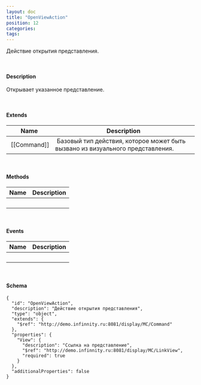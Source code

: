 ```yaml
---
layout: doc
title: "OpenViewAction"
position: 12
categories: 
tags: 
---
```


Действие открытия представления.

   

#### Description

Открывает указанное представление.

   

#### Extends

|Name|Description|
|----|-----------|
| [[Command]]| Базовый тип действия, которое может быть вызвано из визуального представления.|

   

#### Methods

|Name|Description|
|----|-----------|
| | |

    

#### Events

|Name|Description|
|----|-----------|
| | |

   

#### Schema

```
{
  "id": "OpenViewAction",
  "description": "Действие открытия представления",
  "type": "object",
  "extends": {
    "$ref": "http://demo.infinnity.ru:8081/display/MC/Command"
  },
  "properties": {
    "View": {
      "description": "Ссылка на представление",
      "$ref": "http://demo.infinnity.ru:8081/display/MC/LinkView",
      "required": true
    }
  },
  "additionalProperties": false
}
```

     

 

